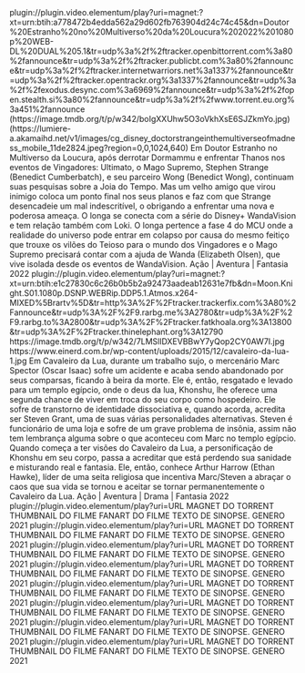 
<item>
<title>[B]Doutor Estranho no Multiverso da Loucura[/B]</title>
<link>plugin://plugin.video.elementum/play?uri=magnet:?xt=urn:btih:a778472b4edda562a29d602fb763904d24c74c45&dn=Doutor%20Estranho%20no%20Multiverso%20da%20Loucura%202022%201080p%20WEB-DL%20DUAL%205.1&tr=udp%3a%2f%2ftracker.openbittorrent.com%3a80%2fannounce&tr=udp%3a%2f%2ftracker.publicbt.com%3a80%2fannounce&tr=udp%3a%2f%2ftracker.internetwarriors.net%3a1337%2fannounce&tr=udp%3a%2f%2ftracker.opentrackr.org%3a1337%2fannounce&tr=udp%3a%2f%2fexodus.desync.com%3a6969%2fannounce&tr=udp%3a%2f%2fopen.stealth.si%3a80%2fannounce&tr=udp%3a%2f%2fwww.torrent.eu.org%3a451%2fannounce</link>
<thumbnail>(https://image.tmdb.org/t/p/w342/boIgXXUhw5O3oVkhXsE6SJZkmYo.jpg)</thumbnail>
<fanart>(https://lumiere-a.akamaihd.net/v1/images/cg_disney_doctorstrangeinthemultiverseofmadness_mobile_11de2824.jpeg?region=0,0,1024,640)</fanart>
<info>Em Doutor Estranho no Multiverso da Loucura, após derrotar Dormammu e enfrentar Thanos nos eventos de Vingadores: Ultimato, o Mago Supremo, Stephen Strange (Benedict Cumberbatch), e seu parceiro Wong (Benedict Wong), continuam suas pesquisas sobre a Joia do Tempo. Mas um velho amigo que virou inimigo coloca um ponto final nos seus planos e faz com que Strange desencadeie um mal indescritível, o obrigando a enfrentar uma nova e poderosa ameaça. O longa se conecta com a série do Disney+ WandaVision e tem relação também com Loki. O longa pertence a fase 4 do MCU onde a realidade do universo pode entrar em colapso por causa do mesmo feitiço que trouxe os vilões do Teioso para o mundo dos Vingadores e o Mago Supremo precisará contar com a ajuda de Wanda (Elizabeth Olsen), que vive isolada desde os eventos de WandaVision.</info>
<genre>Ação | Aventura | Fantasia</genre>
<year>2022</year>
</item>


<item>
<title>[B]Cavaleiro da Lua 1ª Temporada[/B]</title>
<link>plugin://plugin.video.elementum/play?uri=magnet:?xt=urn:btih:e1c27830c6c26b0b5b2a92473aadeab12631e7fb&dn=Moon.Knight.S01.1080p.DSNP.WEBRip.DDP5.1.Atmos.x264-MIXED%5Brartv%5D&tr=http%3A%2F%2Ftracker.trackerfix.com%3A80%2Fannounce&tr=udp%3A%2F%2F9.rarbg.me%3A2780&tr=udp%3A%2F%2F9.rarbg.to%3A2800&tr=udp%3A%2F%2Ftracker.fatkhoala.org%3A13800&tr=udp%3A%2F%2Ftracker.thinelephant.org%3A12790</link>
<thumbnail>https://image.tmdb.org/t/p/w342/7LMSllDXEVBBwY7yQop2CY0AW7I.jpg</thumbnail>
<fanart>https://www.einerd.com.br/wp-content/uploads/2015/12/cavaleiro-da-lua-1.jpg</fanart>
<info> Em Cavaleiro da Lua, durante um trabalho sujo, o mercenário Marc Spector (Oscar Isaac) sofre um acidente e acaba sendo abandonado por seus comparsas, ficando à beira da morte. Ele é, então, resgatado e levado para um templo egípcio, onde o deus da lua, Khonshu, lhe oferece uma segunda chance de viver em troca do seu corpo como hospedeiro. Ele sofre de transtorno de identidade dissociativa e, quando acorda, acredita ser Steven Grant, uma de suas várias personalidades alternativas. Steven é funcionário de uma loja e sofre de um grave problema de insônia, assim não tem lembrança alguma sobre o que aconteceu com Marc no templo egípcio. Quando começa a ter visões do Cavaleiro da Lua, a personificação de Khonshu em seu corpo, passa a acreditar que está perdendo sua sanidade e misturando real e fantasia. Ele, então, conhece Arthur Harrow (Ethan Hawke), líder de uma seita religiosa que incentiva Marc/Steven a abraçar o caos que sua vida se tornou e aceitar se tornar permanentemente o Cavaleiro da Lua.</info>
<genre>Ação | Aventura | Drama | Fantasia</genre>
<year>2022</year>
</item>


<item>
<title>[B]TITULO DO FILME[/B]</title>
<link>plugin://plugin.video.elementum/play?uri=URL MAGNET DO TORRENT</link>
<thumbnail>THUMBNAIL DO FILME</thumbnail>
<fanart>FANART DO FILME</fanart>
<info>TEXTO DE SINOPSE.</info>
<genre>GENERO</genre>
<year>2021</year>
</item>


<item>
<title>[B]TITULO DO FILME[/B]</title>
<link>plugin://plugin.video.elementum/play?uri=URL MAGNET DO TORRENT</link>
<thumbnail>THUMBNAIL DO FILME</thumbnail>
<fanart>FANART DO FILME</fanart>
<info>TEXTO DE SINOPSE.</info>
<genre>GENERO</genre>
<year>2021</year>
</item>


<item>
<title>[B]TITULO DO FILME[/B]</title>
<link>plugin://plugin.video.elementum/play?uri=URL MAGNET DO TORRENT</link>
<thumbnail>THUMBNAIL DO FILME</thumbnail>
<fanart>FANART DO FILME</fanart>
<info>TEXTO DE SINOPSE.</info>
<genre>GENERO</genre>
<year>2021</year>
</item>


<item>
<title>[B]TITULO DO FILME[/B]</title>
<link>plugin://plugin.video.elementum/play?uri=URL MAGNET DO TORRENT</link>
<thumbnail>THUMBNAIL DO FILME</thumbnail>
<fanart>FANART DO FILME</fanart>
<info>TEXTO DE SINOPSE.</info>
<genre>GENERO</genre>
<year>2021</year>
</item>


<item>
<title>[B]TITULO DO FILME[/B]</title>
<link>plugin://plugin.video.elementum/play?uri=URL MAGNET DO TORRENT</link>
<thumbnail>THUMBNAIL DO FILME</thumbnail>
<fanart>FANART DO FILME</fanart>
<info>TEXTO DE SINOPSE.</info>
<genre>GENERO</genre>
<year>2021</year>
</item>


<item>
<title>[B]TITULO DO FILME[/B]</title>
<link>plugin://plugin.video.elementum/play?uri=URL MAGNET DO TORRENT</link>
<thumbnail>THUMBNAIL DO FILME</thumbnail>
<fanart>FANART DO FILME</fanart>
<info>TEXTO DE SINOPSE.</info>
<genre>GENERO</genre>
<year>2021</year>
</item>


<item>
<title>[B]TITULO DO FILME[/B]</title>
<link>plugin://plugin.video.elementum/play?uri=URL MAGNET DO TORRENT</link>
<thumbnail>THUMBNAIL DO FILME</thumbnail>
<fanart>FANART DO FILME</fanart>
<info>TEXTO DE SINOPSE.</info>
<genre>GENERO</genre>
<year>2021</year>
</item>


<item>
<title>[B]TITULO DO FILME[/B]</title>
<link>plugin://plugin.video.elementum/play?uri=URL MAGNET DO TORRENT</link>
<thumbnail>THUMBNAIL DO FILME</thumbnail>
<fanart>FANART DO FILME</fanart>
<info>TEXTO DE SINOPSE.</info>
<genre>GENERO</genre>
<year>2021</year>
</item>
